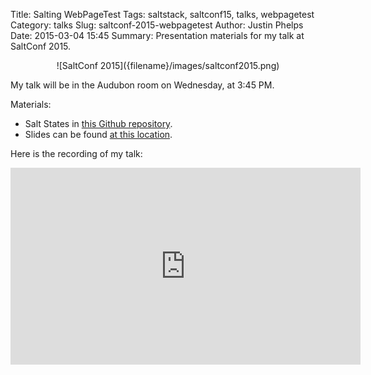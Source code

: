 Title: Salting WebPageTest
Tags: saltstack, saltconf15, talks, webpagetest
Category: talks
Slug: saltconf-2015-webpagetest
Author: Justin Phelps
Date: 2015-03-04 15:45
Summary: Presentation materials for my talk at SaltConf 2015.

<center>![SaltConf 2015]({filename}/images/saltconf2015.png)</center>

My talk will be in the Audubon room on Wednesday, at 3:45 PM.

Materials:

 * Salt States in [this Github repository](https://github.com/linuturk/webpagetest).
 * Slides can be found [at this location]({filename}/slides/WebPageTest-SaltConf_2015.pdf).

Here is the recording of my talk:

<iframe width="560" height="315" src="https://www.youtube.com/embed/BWlCoXFdWmU" frameborder="0" allowfullscreen></iframe>
